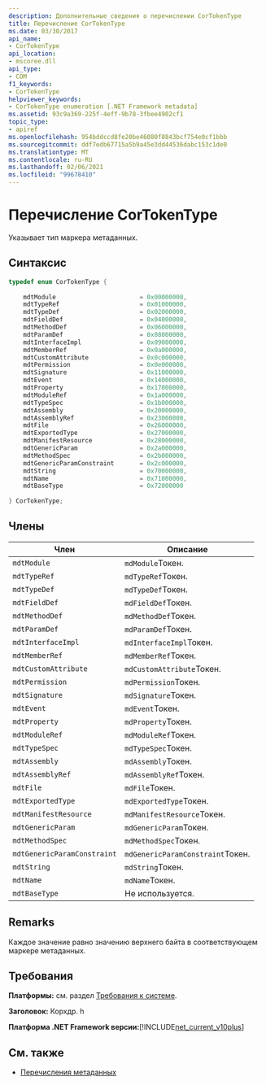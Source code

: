 ```yaml
---
description: Дополнительные сведения о перечислении CorTokenType
title: Перечисление CorTokenType
ms.date: 03/30/2017
api_name:
- CorTokenType
api_location:
- mscoree.dll
api_type:
- COM
f1_keywords:
- CorTokenType
helpviewer_keywords:
- CorTokenType enumeration [.NET Framework metadata]
ms.assetid: 93c9a369-225f-4eff-9b78-3fbee4902cf1
topic_type:
- apiref
ms.openlocfilehash: 954bddccd8fe20be46080f8843bcf754e0cf1bbb
ms.sourcegitcommit: ddf7edb67715a5b9a45e3dd44536dabc153c1de0
ms.translationtype: MT
ms.contentlocale: ru-RU
ms.lasthandoff: 02/06/2021
ms.locfileid: "99678410"
---
```

# <a name="cortokentype-enumeration"></a>Перечисление CorTokenType

Указывает тип маркера метаданных.  
  
## <a name="syntax"></a>Синтаксис  
  
```cpp  
typedef enum CorTokenType {  
  
    mdtModule                       = 0x00000000,  
    mdtTypeRef                      = 0x01000000,  
    mdtTypeDef                      = 0x02000000,  
    mdtFieldDef                     = 0x04000000,  
    mdtMethodDef                    = 0x06000000,  
    mdtParamDef                     = 0x08000000,  
    mdtInterfaceImpl                = 0x09000000,  
    mdtMemberRef                    = 0x0a000000,  
    mdtCustomAttribute              = 0x0c000000,  
    mdtPermission                   = 0x0e000000,  
    mdtSignature                    = 0x11000000,  
    mdtEvent                        = 0x14000000,  
    mdtProperty                     = 0x17000000,  
    mdtModuleRef                    = 0x1a000000,  
    mdtTypeSpec                     = 0x1b000000,  
    mdtAssembly                     = 0x20000000,  
    mdtAssemblyRef                  = 0x23000000,  
    mdtFile                         = 0x26000000,  
    mdtExportedType                 = 0x27000000,  
    mdtManifestResource             = 0x28000000,  
    mdtGenericParam                 = 0x2a000000,  
    mdtMethodSpec                   = 0x2b000000,  
    mdtGenericParamConstraint       = 0x2c000000,  
    mdtString                       = 0x70000000,  
    mdtName                         = 0x71000000,  
    mdtBaseType                     = 0x72000000  
  
} CorTokenType;  
```  
  
## <a name="members"></a>Члены  
  
|Член|Описание|  
|------------|-----------------|  
|`mdtModule`|`mdModule`Токен.|  
|`mdtTypeRef`|`mdTypeRef`Токен.|  
|`mdtTypeDef`|`mdTypeDef`Токен.|  
|`mdtFieldDef`|`mdFieldDef`Токен.|  
|`mdtMethodDef`|`mdMethodDef`Токен.|  
|`mdtParamDef`|`mdParamDef`Токен.|  
|`mdtInterfaceImpl`|`mdInterfaceImpl`Токен.|  
|`mdtMemberRef`|`mdMemberRef`Токен.|  
|`mdtCustomAttribute`|`mdCustomAttribute`Токен.|  
|`mdtPermission`|`mdPermission`Токен.|  
|`mdtSignature`|`mdSignature`Токен.|  
|`mdtEvent`|`mdEvent`Токен.|  
|`mdtProperty`|`mdProperty`Токен.|  
|`mdtModuleRef`|`mdModuleRef`Токен.|  
|`mdtTypeSpec`|`mdTypeSpec`Токен.|  
|`mdtAssembly`|`mdAssembly`Токен.|  
|`mdtAssemblyRef`|`mdAssemblyRef`Токен.|  
|`mdtFile`|`mdFile`Токен.|  
|`mdtExportedType`|`mdExportedType`Токен.|  
|`mdtManifestResource`|`mdManifestResource`Токен.|  
|`mdtGenericParam`|`mdGenericParam`Токен.|  
|`mdtMethodSpec`|`mdMethodSpec`Токен.|  
|`mdtGenericParamConstraint`|`mdGenericParamConstraint`Токен.|  
|`mdtString`|`mdString`Токен.|  
|`mdtName`|`mdName`Токен.|  
|`mdtBaseType`|Не используется.|  
  
## <a name="remarks"></a>Remarks  

 Каждое значение равно значению верхнего байта в соответствующем маркере метаданных.  
  
## <a name="requirements"></a>Требования  

 **Платформы:** см. раздел [Требования к системе](../../get-started/system-requirements.md).  
  
 **Заголовок:** Корхдр. h  
  
 **Платформа .NET Framework версии:**[!INCLUDE[net_current_v10plus](../../../../includes/net-current-v10plus-md.md)]  
  
## <a name="see-also"></a>См. также

- [Перечисления метаданных](metadata-enumerations.md)
